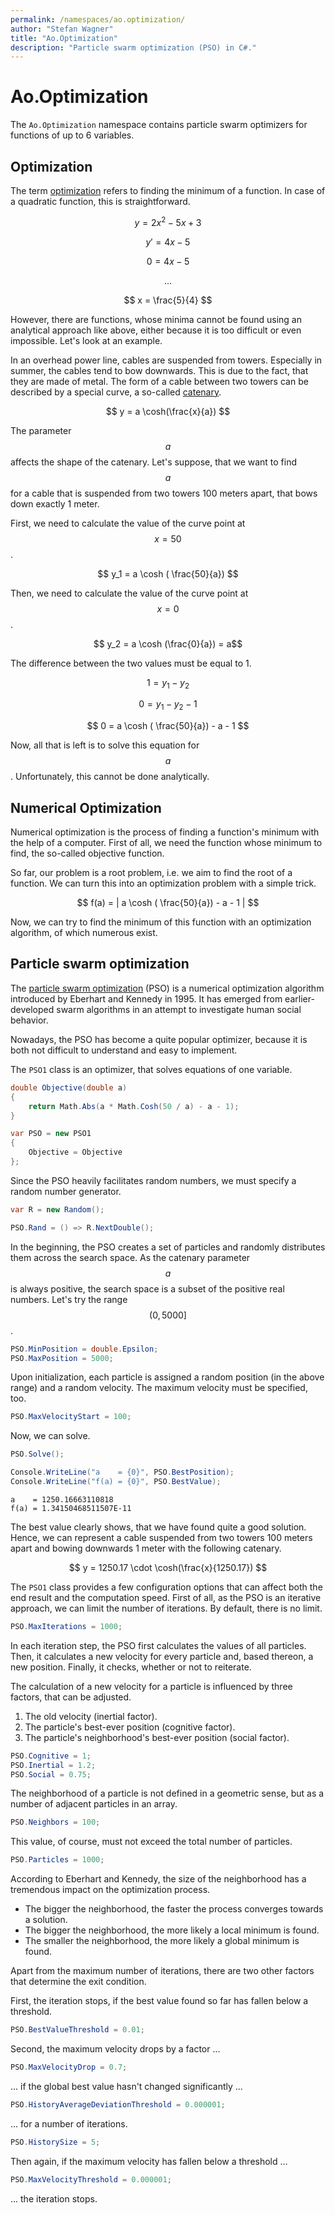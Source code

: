 ```yaml
---
permalink: /namespaces/ao.optimization/
author: "Stefan Wagner"
title: "Ao.Optimization"
description: "Particle swarm optimization (PSO) in C#."
---
```


# Ao.Optimization

The `Ao.Optimization` namespace contains particle swarm optimizers for functions of up to 6 variables.

## Optimization

The term [optimization](https://en.wikipedia.org/wiki/Mathematical_optimization) refers to finding the minimum of a function. In case of a quadratic function, this is straightforward.

$$ y = 2x^2 - 5x + 3 $$

$$ y' = 4x - 5 $$

$$ 0 = 4x - 5 $$

$$ ... $$

$$ x = \frac{5}{4} $$

However, there are functions, whose minima cannot be found using an analytical approach like above, either because it is too difficult or even impossible. Let's look at an example.

In an overhead power line, cables are suspended from towers. Especially in summer, the cables tend to bow downwards. This is due to the fact, that they are made of metal. The form of a cable between two towers can be described by a special curve, a so-called [catenary](https://en.wikipedia.org/wiki/Catenary).

$$ y = a \cosh(\frac{x}{a}) $$

The parameter $$a$$ affects the shape of the catenary. Let's suppose, that we want to find $$a$$ for a cable that is suspended from two towers 100 meters apart, that bows down exactly 1 meter.

First, we need to calculate the value of the curve point at $$x=50$$.

$$ y_1 = a \cosh ( \frac{50}{a}) $$

Then, we need to calculate the value of the curve point at $$x=0$$.

$$ y_2 = a \cosh (\frac{0}{a}) = a$$

The difference between the two values must be equal to 1.

$$ 1 = y_1 - y_2 $$

$$ 0 = y_1 - y_2 - 1$$

$$ 0 = a \cosh ( \frac{50}{a}) - a - 1 $$

Now, all that is left is to solve this equation for $$a$$. Unfortunately, this cannot be done analytically.

## Numerical Optimization

Numerical optimization is the process of finding a function's minimum with the help of a computer. First of all, we need the function whose minimum to find, the so-called objective function.

So far, our problem is a root problem, i.e. we aim to find the root of a function. We can turn this into an optimization problem with a simple trick.

$$ f(a) = | a \cosh ( \frac{50}{a}) - a - 1 | $$

Now, we can try to find the minimum of this function with an optimization algorithm, of which numerous exist.

## Particle swarm optimization

The [particle swarm optimization](https://en.wikipedia.org/wiki/Particle_swarm_optimization) (PSO) is a numerical optimization algorithm introduced by Eberhart and Kennedy in 1995. It has emerged from earlier-developed swarm algorithms in an attempt to investigate human social behavior.

Nowadays, the PSO has become a quite popular optimizer, because it is both not difficult to understand and easy to implement.

The `PSO1` class is an optimizer, that solves equations of one variable.

```csharp
double Objective(double a)
{
    return Math.Abs(a * Math.Cosh(50 / a) - a - 1);
}
```

```csharp
var PSO = new PSO1
{
    Objective = Objective
};
```

Since the PSO heavily facilitates random numbers, we must specify a random number generator.

```csharp
var R = new Random();

PSO.Rand = () => R.NextDouble();
```

In the beginning, the PSO creates a set of particles and randomly distributes them across the search space. As the catenary parameter $$a$$ is always positive, the search space is a subset of the positive real numbers. Let's try the range $$(0, 5000]$$.

```csharp
PSO.MinPosition = double.Epsilon;
PSO.MaxPosition = 5000;
```

Upon initialization, each particle is assigned a random position (in the above range) and a random velocity. The maximum velocity must be specified, too.

```csharp
PSO.MaxVelocityStart = 100;
```

Now, we can solve.

```csharp
PSO.Solve();

Console.WriteLine("a    = {0}", PSO.BestPosition);
Console.WriteLine("f(a) = {0}", PSO.BestValue);
```

```console
a    = 1250.16663110818
f(a) = 1.34150468511507E-11
```

The best value clearly shows, that we have found quite a good solution. Hence, we can represent a cable suspended from two towers 100 meters apart and bowing downwards 1 meter with the following catenary.

$$ y = 1250.17 \cdot \cosh(\frac{x}{1250.17}) $$

The `PSO1` class provides a few configuration options that can affect both the end result and the computation speed. First of all, as the PSO is an iterative approach, we can limit the number of iterations. By default, there is no limit.

```csharp
PSO.MaxIterations = 1000;
```

In each iteration step, the PSO first calculates the values of all particles. Then, it calculates a new velocity for every particle and, based thereon, a new position. Finally, it checks, whether or not to reiterate.

The calculation of a new velocity for a particle is influenced by three factors, that can be adjusted.

1. The old velocity (inertial factor).
2. The particle's best-ever position (cognitive factor).
3. The particle's neighborhood's best-ever position (social factor).

```csharp
PSO.Cognitive = 1;
PSO.Inertial = 1.2;
PSO.Social = 0.75;
```

The neighborhood of a particle is not defined in a geometric sense, but as a number of adjacent particles in an array.

```csharp
PSO.Neighbors = 100;
```

This value, of course, must not exceed the total number of particles. 

```csharp
PSO.Particles = 1000;
```

According to Eberhart and Kennedy, the size of the neighborhood has a tremendous impact on the optimization process.

- The bigger the neighborhood, the faster the process converges towards a solution.
- The bigger the neighborhood, the more likely a local minimum is found.
- The smaller the neighborhood, the more likely a global minimum is found.

Apart from the maximum number of iterations, there are two other factors that determine the exit condition.

First, the iteration stops, if the best value found so far has fallen below a threshold.

```csharp
PSO.BestValueThreshold = 0.01;
```

Second, the maximum velocity drops by a factor ...

```csharp
PSO.MaxVelocityDrop = 0.7;
```

... if the global best value hasn't changed significantly ...

```csharp
PSO.HistoryAverageDeviationThreshold = 0.000001;
```

... for a number of iterations.

```csharp
PSO.HistorySize = 5;
```

Then again, if the maximum velocity has fallen below a threshold ...

```csharp
PSO.MaxVelocityThreshold = 0.000001;
```

... the iteration stops.
